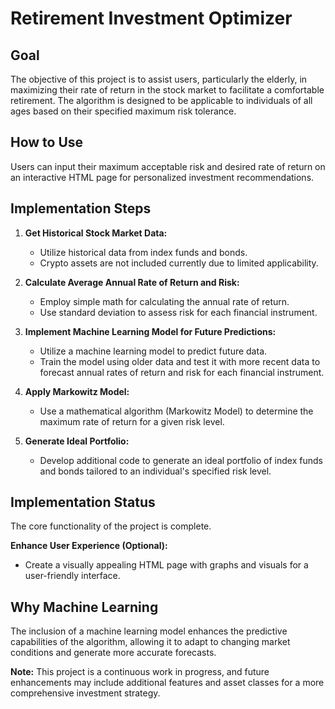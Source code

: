 # Retirement Investment Optimizer

## Goal
The objective of this project is to assist users, particularly the elderly, in maximizing their rate of return in the stock market to facilitate a comfortable retirement. The algorithm is designed to be applicable to individuals of all ages based on their specified maximum risk tolerance.

## How to Use
Users can input their maximum acceptable risk and desired rate of return on an interactive HTML page for personalized investment recommendations.

## Implementation Steps

1. **Get Historical Stock Market Data:**
   - Utilize historical data from index funds and bonds.
   - Crypto assets are not included currently due to limited applicability.

2. **Calculate Average Annual Rate of Return and Risk:**
   - Employ simple math for calculating the annual rate of return.
   - Use standard deviation to assess risk for each financial instrument.

3. **Implement Machine Learning Model for Future Predictions:**
   - Utilize a machine learning model to predict future data.
   - Train the model using older data and test it with more recent data to forecast annual rates of return and risk for each financial instrument.

4. **Apply Markowitz Model:**
   - Use a mathematical algorithm (Markowitz Model) to determine the maximum rate of return for a given risk level.

5. **Generate Ideal Portfolio:**
   - Develop additional code to generate an ideal portfolio of index funds and bonds tailored to an individual's specified risk level.

## Implementation Status
The core functionality of the project is complete.

**Enhance User Experience (Optional):**
   - Create a visually appealing HTML page with graphs and visuals for a user-friendly interface.

## Why Machine Learning
The inclusion of a machine learning model enhances the predictive capabilities of the algorithm, allowing it to adapt to changing market conditions and generate more accurate forecasts.

**Note:** This project is a continuous work in progress, and future enhancements may include additional features and asset classes for a more comprehensive investment strategy.
